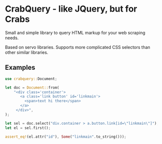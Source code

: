 # CrabQuery - like JQuery, but for Crabs

Small and simple library to query HTML markup for your web scraping needs.

Based on servo libraries.
Supports more complicated CSS selectors than other similar libraries.

## Examples

```rust
use crabquery::Document;

let doc = Document::from(
    "<div class='container'>
       <a class='link button' id='linkmain'>
         <span>text hi there</span>
       </a>
     </div>",
);

let sel = doc.select("div.container > a.button.link[id=\"linkmain\"]");
let el = sel.first();

assert_eq!(el.attr("id"), Some("linkmain".to_string()));
```
